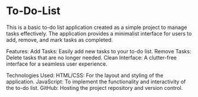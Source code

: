 # To-Do-List
This is a basic to-do list application created as a simple project to manage tasks effectively. The application provides a minimalist interface for users to add, remove, and mark tasks as completed.


Features:
Add Tasks: Easily add new tasks to your to-do list.
Remove Tasks: Delete tasks that are no longer needed.
Clean Interface: A clutter-free interface for a seamless user experience.


Technologies Used:
HTML/CSS: For the layout and styling of the application.
JavaScript: To implement the functionality and interactivity of the to-do list.
GitHub: Hosting the project repository and version control.
